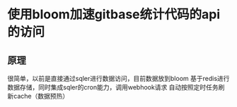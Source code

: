 # 使用bloom加速gitbase统计代码的api的访问

## 原理

很简单，以前是直接通过sqler进行数据访问，目前数据放到bloom
基于redis进行数据存储，同时集成sqler的cron能力，调用webhook请求
自动按照定时任务刷新cache（数据预热）